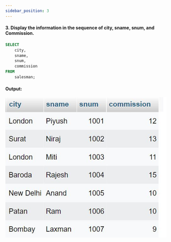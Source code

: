 ```yaml
---
sidebar_position: 3
---
```


#### 3. Display the information in the sequence of city, sname, snum, and Commission.

```sql
SELECT
    city,
    sname,
    snum,
    commission
FROM
    salesman;
```

#### Output:

![d](outputs\3.jpg)

